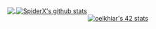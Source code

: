   
</div>
 <a href="https://github.com/alifertah">
  <img align="center" src="https://github-readme-stats.vercel.app/api/top-langs/?username=elkhiarii&theme=light" />
</a>
<a href="https://github.com/hamza-ezzahiry">
 <img align="center" src="https://github-readme-stats.vercel.app/api?username=elkhiarii&show_icons=true&theme=light&line_height=40" alt="SpiderX's github stats"/>
</a>
 </div>

<div align="center">
<a href="https://github.com/oakoudad/badge42"><img src="https://badge.mediaplus.ma/greenbinary/oelkhiar" alt="oelkhiar's 42 stats" /></a> 
 <div align="center">

